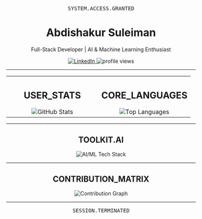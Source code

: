 <!-- HEADER: Pure hacker terminal style -->
<div align="center">
  <pre>SYSTEM.ACCESS.GRANTED</pre>
  <h1>Abdishakur Suleiman</h1>
  <p>Full-Stack Developer | AI & Machine Learning Enthusiast</p>
</div>

<!-- 
  SOCIALS & VIEWS (TOP): Added as requested.
  Replace 'your-linkedin-username' with your actual LinkedIn username.
-->
<div align="center">
  <a href="https://www.linkedin.com/in/your-linkedin-username" target="_blank">
    <img src="https://img.shields.io/badge/LinkedIn-0077B5?style=for-the-badge&logo=linkedin&logoColor=white&color=00FF00" alt="LinkedIn"/>
  </a>
  <img src="https://komarev.com/ghpvc/?username=abdiism&label=SYSTEM.SCANS&color=00ff00&style=for-the-badge" alt="profile views"/>
</div>

---

<!-- STATS & LANGUAGES: Custom green theme (no pink) -->
<table width="100%">
  <tr>
    <td width="50%" valign="top">
      <h2 align="center">USER_STATS</h2>
      <div align="center">
        <img src="https://github-readme-stats.vercel.app/api?username=abdiism&show_icons=true&hide_border=true&include_all_commits=true&count_private=true&title_color=00FF00&text_color=FFFFFF&icon_color=00FF00&bg_color=151515" alt="GitHub Stats"/>
      </div>
    </td>
    <td width="50%" valign="top">
      <h2 align="center">CORE_LANGUAGES</h2>
      <div align="center">
        <img src="https://github-readme-stats.vercel.app/api/top-langs/?username=abdiism&layout=compact&hide_border=true&title_color=00FF00&text_color=FFFFFF&icon_color=00FF00&bg_color=151515" alt="Top Languages"/>
      </div>
    </td>
  </tr>
</table>

---

<!-- 
  TECH STACK: Icons are fixed and expanded for AI/ML.
-->
<h2 align="center">TOOLKIT.AI</h2>
<div align="center">
  <img src="https://skillicons.dev/icons?i=python,tensorflow,pytorch,scikitlearn,numpy,pandas,jupyter,docker,git,linux,bash&theme=dark" alt="AI/ML Tech Stack"/>
</div>

---

<!-- CONTRIBUTION GRAPH: Correct, working link -->
<h2 align="center">CONTRIBUTION_MATRIX</h2>
<p align="center">
  <img src="https://github-contributions.vercel.app/api/v1/abdiism?y=last&theme=green" alt="Contribution Graph">
</p>

---

<!-- FOOTER -->
<div align="center">
  <pre>SESSION.TERMINATED</pre>
</div>

